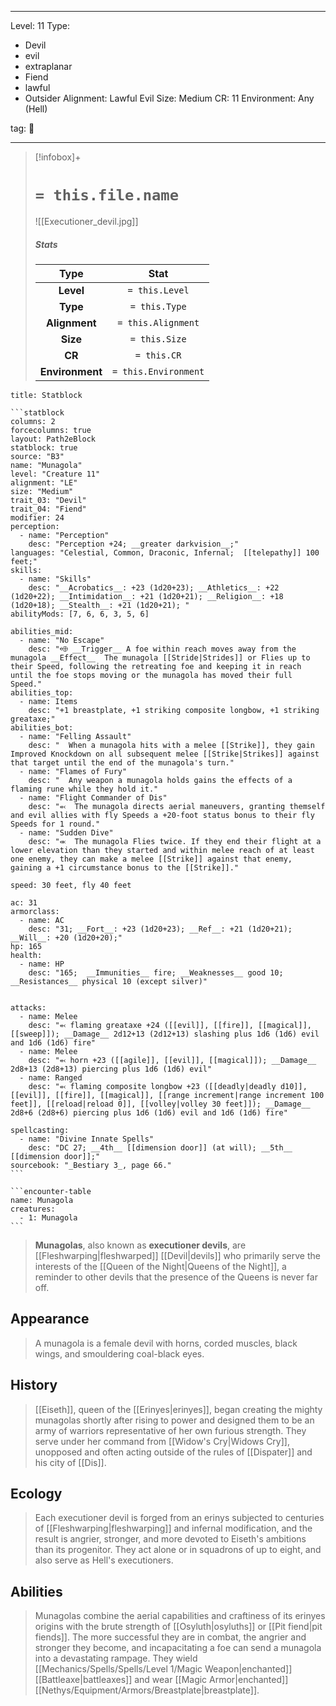 
---


Level: 11
Type:
- Devil
- evil
- extraplanar
- Fiend
- lawful
- Outsider
Alignment: Lawful Evil
Size: Medium
CR: 11
Environment: Any (Hell)


tag: 👹

---

> [!infobox]+
> #  `= this.file.name`
> ![[Executioner_devil.jpg]]
> ##### Stats
> Type | Stat |
> :---:|:---:|
> **Level** | `= this.Level` |
> **Type** | `= this.Type` |
> **Alignment** | `= this.Alignment` |
> **Size** | `= this.Size` |
> **CR** | `= this.CR` |
> **Environment** | `= this.Environment` |




````ad-info
title: Statblock

```statblock
columns: 2
forcecolumns: true
layout: Path2eBlock
statblock: true
source: "B3"
name: "Munagola"
level: "Creature 11"
alignment: "LE"
size: "Medium"
trait_03: "Devil"
trait_04: "Fiend"
modifier: 24
perception:
  - name: "Perception"
    desc: "Perception +24; __greater darkvision__;"
languages: "Celestial, Common, Draconic, Infernal;  [[telepathy]] 100 feet;"
skills:
  - name: "Skills"
    desc: "__Acrobatics__: +23 (1d20+23); __Athletics__: +22 (1d20+22); __Intimidation__: +21 (1d20+21); __Religion__: +18 (1d20+18); __Stealth__: +21 (1d20+21); "
abilityMods: [7, 6, 6, 3, 5, 6]

abilities_mid:
  - name: "No Escape"
    desc: "⬲ __Trigger__ A foe within reach moves away from the munagola __Effect__  The munagola [[Stride|Strides]] or Flies up to their Speed, following the retreating foe and keeping it in reach until the foe stops moving or the munagola has moved their full Speed."
abilities_top:
  - name: Items
    desc: "+1 breastplate, +1 striking composite longbow, +1 striking greataxe;"
abilities_bot:
  - name: "Felling Assault"
    desc: "  When a munagola hits with a melee [[Strike]], they gain Improved Knockdown on all subsequent melee [[Strike|Strikes]] against that target until the end of the munagola's turn."
  - name: "Flames of Fury"
    desc: "  Any weapon a munagola holds gains the effects of a flaming rune while they hold it."
  - name: "Flight Commander of Dis"
    desc: "⬻  The munagola directs aerial maneuvers, granting themself and evil allies with fly Speeds a +20-foot status bonus to their fly Speeds for 1 round."
  - name: "Sudden Dive"
    desc: "⬺  The munagola Flies twice. If they end their flight at a lower elevation than they started and within melee reach of at least one enemy, they can make a melee [[Strike]] against that enemy, gaining a +1 circumstance bonus to the [[Strike]]."

speed: 30 feet, fly 40 feet

ac: 31
armorclass:
  - name: AC
    desc: "31; __Fort__: +23 (1d20+23); __Ref__: +21 (1d20+21); __Will__: +20 (1d20+20);"
hp: 165
health:
  - name: HP
    desc: "165;  __Immunities__ fire; __Weaknesses__ good 10; __Resistances__ physical 10 (except silver)"


attacks:
  - name: Melee
    desc: "⬻ flaming greataxe +24 ([[evil]], [[fire]], [[magical]], [[sweep]]); __Damage__ 2d12+13 (2d12+13) slashing plus 1d6 (1d6) evil and 1d6 (1d6) fire"
  - name: Melee
    desc: "⬻ horn +23 ([[agile]], [[evil]], [[magical]]); __Damage__ 2d8+13 (2d8+13) piercing plus 1d6 (1d6) evil"
  - name: Ranged
    desc: "⬻ flaming composite longbow +23 ([[deadly|deadly d10]], [[evil]], [[fire]], [[magical]], [[range increment|range increment 100 feet]], [[reload|reload 0]], [[volley|volley 30 feet]]); __Damage__ 2d8+6 (2d8+6) piercing plus 1d6 (1d6) evil and 1d6 (1d6) fire"

spellcasting:
  - name: "Divine Innate Spells"
    desc: "DC 27; __4th__ [[dimension door]] (at will); __5th__ [[dimension door]];"
sourcebook: "_Bestiary 3_, page 66."
```

```encounter-table
name: Munagola
creatures:
  - 1: Munagola
```

````



> **Munagolas**, also known as **executioner devils**, are [[Fleshwarping|fleshwarped]] [[Devil|devils]] who primarily serve the interests of the [[Queen of the Night|Queens of the Night]], a reminder to other devils that the presence of the Queens is never far off.



## Appearance

> A munagola is a female devil with horns, corded muscles, black wings, and smouldering coal-black eyes.


## History

> [[Eiseth]], queen of the [[Erinyes|erinyes]], began creating the mighty munagolas shortly after rising to power and designed them to be an army of warriors representative of her own furious strength. They serve under her command from [[Widow's Cry|Widows Cry]], unopposed and often acting outside of the rules of [[Dispater]] and his city of [[Dis]].


## Ecology

> Each executioner devil is forged from an erinys subjected to centuries of [[Fleshwarping|fleshwarping]] and infernal modification, and the result is angrier, stronger, and more devoted to Eiseth's ambitions than its progenitor. They act alone or in squadrons of up to eight, and also serve as Hell's executioners.


## Abilities

> Munagolas combine the aerial capabilities and craftiness of its erinyes origins with the brute strength of [[Osyluth|osyluths]] or [[Pit fiend|pit fiends]]. The more successful they are in combat, the angrier and stronger they become, and incapacitating a foe can send a munagola into a devastating rampage. They wield [[Mechanics/Spells/Spells/Level 1/Magic Weapon|enchanted]] [[Battleaxe|battleaxes]] and wear [[Magic Armor|enchanted]] [[Nethys/Equipment/Armors/Breastplate|breastplate]].










